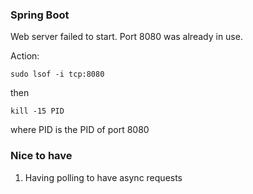 ### Spring Boot

Web server failed to start. Port 8080 was already in use.

Action:

    sudo lsof -i tcp:8080

then

    kill -15 PID 

where PID is the PID of port 8080


### Nice to have

1.  Having  polling to have async requests